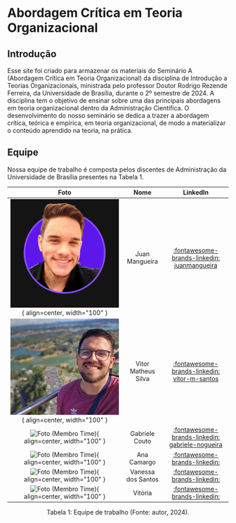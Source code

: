 # Abordagem Crítica em Teoria Organizacional

## Introdução
Esse site foi criado para armazenar os materiais do Seminário A (Abordagem Crítica em Teoria Organizacional) da disciplina de Introdução a Teorias Organizacionais, ministrada pelo professor Doutor Rodrigo Rezende Ferreira, da Universidade de Brasília, durante o 2º semestre de 2024. A disciplina tem o objetivo de ensinar sobre uma das principais abordagens em teoria organizacional dentro da Administração Científica. O desenvolvimento do nosso seminário se dedica a trazer a abordagem crítica, teórica e empírica, em teoria organizacional, de modo a materializar o conteúdo aprendido na teoria, na prática.

## Equipe

Nossa equipe de trabalho é composta pelos discentes de Administração da Universidade de Brasília presentes na Tabela 1.

<center>

| Foto        | Nome                                 | LinkedIn |
| :---------: | :----------------------------------: | :----: |
| ![Foto Juan Mangueira(Membro Time)](assets/perfil_juan.png){ align=center, width="100" } | Juan Mangueira | [:fontawesome-brands-linkedin: juanmangueira](https://linkedin.com/in/juanmangueira) |
| ![Foto Vitor Matheys (Membro Time)](assets/perfil_vitor.jpg){ align=center, width="100" } | Vitor Matheus Silva | [:fontawesome-brands-linkedin: vitor-m-santos](https://linkedin.com/in/vitor-m-santos) |
| ![Foto (Membro Time)](){ align=center, width="100" } | Gabriele Couto | [:fontawesome-brands-linkedin: gabriele-nogueira](https://www.linkedin.com/in/gabriele-nogueira) |
| ![Foto (Membro Time)](){ align=center, width="100" } | Ana Camargo | [:fontawesome-brands-linkedin: ](https://linkedin.com/in/) |
| ![Foto (Membro Time)](){ align=center, width="100" } | Vanessa dos Santos | [:fontawesome-brands-linkedin: ](https://linkedin.com/in/) |
| ![Foto (Membro Time)](){ align=center, width="100" } | Vitória | [:fontawesome-brands-linkedin: ](https://linkedin.com/in/) |

</center>
<div style="text-align: center">
<p> Tabela 1: Equipe de trabalho (Fonte: autor, 2024).</p>
</div>